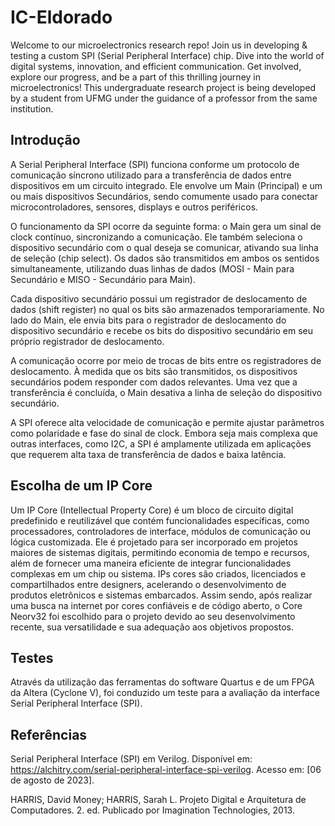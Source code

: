 # IC-Eldorado
Welcome to our microelectronics research repo! Join us in developing &amp; testing a custom SPI (Serial Peripheral Interface) chip. Dive into the world of digital systems, innovation, and efficient communication. Get involved, explore our progress, and be a part of this thrilling journey in microelectronics! This undergraduate research project is being developed by a student from UFMG under the guidance of a professor from the same institution.

## Introdução
A Serial Peripheral Interface (SPI) funciona conforme um protocolo de comunicação síncrono utilizado para a transferência de dados entre dispositivos em um circuito integrado. Ele envolve um Main (Principal) e um ou mais dispositivos Secundários, sendo comumente usado para conectar microcontroladores, sensores, displays e outros periféricos.

O funcionamento da SPI ocorre da seguinte forma: o Main gera um sinal de clock contínuo, sincronizando a comunicação. Ele também seleciona o dispositivo secundário com o qual deseja se comunicar, ativando sua linha de seleção (chip select). Os dados são transmitidos em ambos os sentidos simultaneamente, utilizando duas linhas de dados (MOSI - Main para Secundário e MISO - Secundário para Main).

Cada dispositivo secundário possui um registrador de deslocamento de dados (shift register) no qual os bits são armazenados temporariamente. No lado do Main, ele envia bits para o registrador de deslocamento do dispositivo secundário e recebe os bits do dispositivo secundário em seu próprio registrador de deslocamento.

A comunicação ocorre por meio de trocas de bits entre os registradores de deslocamento. À medida que os bits são transmitidos, os dispositivos secundários podem responder com dados relevantes. Uma vez que a transferência é concluída, o Main desativa a linha de seleção do dispositivo secundário.

A SPI oferece alta velocidade de comunicação e permite ajustar parâmetros como polaridade e fase do sinal de clock. Embora seja mais complexa que outras interfaces, como I2C, a SPI é amplamente utilizada em aplicações que requerem alta taxa de transferência de dados e baixa latência.

## Escolha de um IP Core
Um IP Core (Intellectual Property Core) é um bloco de circuito digital predefinido e reutilizável que contém funcionalidades específicas, como processadores, controladores de interface, módulos de comunicação ou lógica customizada. Ele é projetado para ser incorporado em projetos maiores de sistemas digitais, permitindo economia de tempo e recursos, além de fornecer uma maneira eficiente de integrar funcionalidades complexas em um chip ou sistema. IPs cores são criados, licenciados e compartilhados entre designers, acelerando o desenvolvimento de produtos eletrônicos e sistemas embarcados.
Assim sendo, após realizar uma busca na internet por cores confiáveis e de código aberto, o Core Neorv32 foi escolhido para o projeto devido ao seu desenvolvimento recente, sua versatilidade e sua adequação aos objetivos propostos.
## Testes
Através da utilização das ferramentas do software Quartus e de um FPGA da Altera (Cyclone V), foi conduzido um teste para a avaliação da interface Serial Peripheral Interface (SPI).

## Referências
Serial Peripheral Interface (SPI) em Verilog. Disponível em: https://alchitry.com/serial-peripheral-interface-spi-verilog. Acesso em: [06 de agosto de 2023].

HARRIS, David Money; HARRIS, Sarah L. Projeto Digital e Arquitetura de Computadores. 2. ed. Publicado por Imagination Technologies, 2013.
